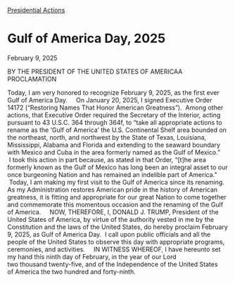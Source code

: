 [Presidential Actions](https://www.whitehouse.gov/presidential-actions/)

# 					Gulf of America Day, 2025				

February 9, 2025

BY THE PRESIDENT OF THE UNITED STATES OF AMERICAA PROCLAMATION

Today, I am very honored to recognize February 9, 2025, as the first ever Gulf of America Day.     On January 20, 2025, I signed Executive Order 14172 (“Restoring Names That Honor American Greatness”).  Among other actions, that Executive Order required the Secretary of the Interior, acting pursuant to 43 U.S.C. 364 through 364f, to “take all appropriate actions to rename as the ‘Gulf of America’ the U.S. Continental Shelf area bounded on the northeast, north, and northwest by the State of Texas, Louisiana, Mississippi, Alabama and Florida and extending to the seaward boundary with Mexico and Cuba in the area formerly named as the Gulf of Mexico.”     I took this action in part because, as stated in that Order, “[t]he area formerly known as the Gulf of Mexico has long been an integral asset to our once burgeoning Nation and has remained an indelible part of America.”     Today, I am making my first visit to the Gulf of America since its renaming.  As my Administration restores American pride in the history of American greatness, it is fitting and appropriate for our great Nation to come together and commemorate this momentous occasion and the renaming of the Gulf of America.     NOW, THEREFORE, I, DONALD J. TRUMP, President of the United States of America, by virtue of the authority vested in me by the Constitution and the laws of the United States, do hereby proclaim February 9, 2025, as Gulf of America Day.  I call upon public officials and all the people of the United States to observe this day with appropriate programs, ceremonies, and activities.     IN WITNESS WHEREOF, I have hereunto set my hand this ninth day of February, in the year of our Lord two thousand twenty-five, and of the Independence of the United States of America the two hundred and forty-ninth.
